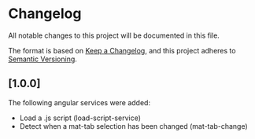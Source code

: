 # Changelog

All notable changes to this project will be documented in this file.

The format is based on [Keep a Changelog](https://keepachangelog.com/en/1.0.0/),
and this project adheres to [Semantic Versioning](https://semver.org/spec/v2.0.0.html).

## [1.0.0]
The following angular services were added:
- Load a .js script (load-script-service)
- Detect when a mat-tab selection has been changed (mat-tab-change)